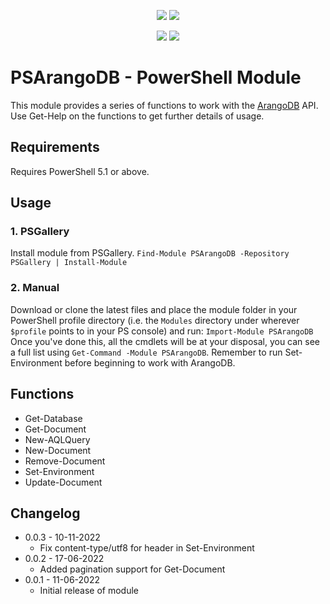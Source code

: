 <p align="center">
<a href="https://github.com/mojoaar/psarangodb"><img src="https://img.shields.io/github/last-commit/mojoaar/psarangodb"></a>
<a href="https://github.com/mojoaar/psarangodb"><img src="https://img.shields.io/github/contributors/mojoaar/psarangodb"></a>
</p>
<p align="center">
<a href="https://technet.cc"><img src="https://img.shields.io/badge/technet.cc-Blog-blue"></a>
<a href="https://twitter.com/mojoaar"><img src="https://img.shields.io/twitter/follow/mojoaar?style=social"></a>
</p>

# PSArangoDB - PowerShell Module

This module provides a series of functions to work with the [ArangoDB](https://www.arangodb.com) API. Use Get-Help on the functions to get further details of usage.

## Requirements

Requires PowerShell 5.1 or above.

## Usage

### 1. PSGallery
Install module from PSGallery.
`Find-Module PSArangoDB -Repository PSGallery | Install-Module`
### 2. Manual
Download or clone the latest files and place the module folder in your PowerShell profile directory (i.e. the `Modules` directory under wherever `$profile` points to in your PS console) and run:
`Import-Module PSArangoDB`
Once you've done this, all the cmdlets will be at your disposal, you can see a full list using `Get-Command -Module PSArangoDB`. Remember to run Set-Environment before beginning to work with ArangoDB.

## Functions

* Get-Database
* Get-Document
* New-AQLQuery
* New-Document
* Remove-Document
* Set-Environment
* Update-Document

## Changelog

* 0.0.3 - 10-11-2022
  * Fix content-type/utf8 for header in Set-Environment
* 0.0.2 - 17-06-2022
  * Added pagination support for Get-Document
* 0.0.1 - 11-06-2022
  * Initial release of module